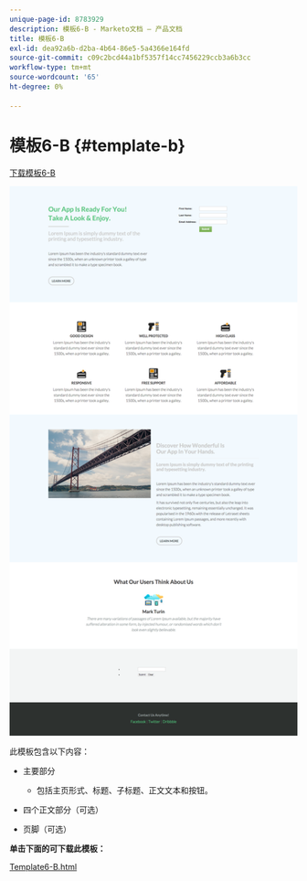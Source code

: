 ```yaml
---
unique-page-id: 8783929
description: 模板6-B - Marketo文档 — 产品文档
title: 模板6-B
exl-id: dea92a6b-d2ba-4b64-86e5-5a4366e164fd
source-git-commit: c09c2bcd44a1bf5357f14cc7456229ccb3a6b3cc
workflow-type: tm+mt
source-wordcount: '65'
ht-degree: 0%

---
```


# 模板6-B {#template-b}

[下载模板6-B](https://docs.marketo.com/download/attachments/8783929/template-6b.html?version=1&amp;modificationdate=1437693110000&amp;api=v2)

![](assets/image2015-7-29-11-3a33-3a2.png)

此模板包含以下内容：

* 主要部分

   * 包括主页形式、标题、子标题、正文文本和按钮。

* 四个正文部分（可选）
* 页脚（可选）

**单击下面的可下载此模板：**

[Template6-B.html](https://docs.marketo.com/download/attachments/8783929/template-6b.html?version=1&amp;modificationdate=1437693110000&amp;api=v2)
